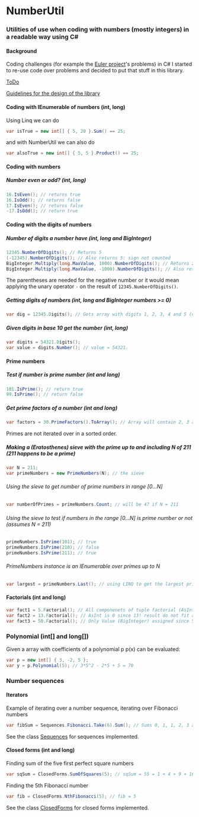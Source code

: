 # NumberUtil
### Utilities of use when coding with numbers (mostly integers) in a readable way using C#
#### Background ####
Coding challenges (for example the [Euler project](https://projecteuler.net/)'s problems) in C# I started to re-use code over problems and decided to put that stuff in this library. 

[ToDo](https://github.com/Aha43/NumberUtil/projects/1)

[Guidelines for the design of the library](https://github.com/Aha43/NumberUtil/wiki/NumberUtil-Library-Design-Rules)

#### Coding with IEnumerable of numbers (int, long) ####
Using Linq we can do 
<!-- T15 -->
```c#
var isTrue = new int[] { 5, 20 }.Sum() == 25;
```
and with NumberUtil we can also do 
```c#
var alsoTrue = new int[] { 5, 5 }.Product() == 25;
```

#### Coding with numbers
##### Number even or odd? (int, long)
<!-- T9 -->
```c#
16.IsEven(); // returns true
16.IsOdd(); // returns false
17.IsEven(); // returns false
-17.IsOdd(); // return true
```

#### Coding with the digits of numbers
##### Number of digits a number have (int, long and BigInteger)
<!-- T5 -->
```c#
12345.NumberOfDigits(); // Returns 5
(-12345).NumberOfDigits(); // Also returns 5: sign not counted
BigInteger.Multiply(long.MaxValue, 1000).NumberOfDigits(); // Returns 22
BigInteger.Multiply(long.MaxValue, -1000).NumberOfDigits(); // Also returns 22
```

The parentheses are needed for the negative number or it would mean applying the unary operator `-` on the result of `12345.NumberOfDigits()`.

##### Getting digits of numbers (int, long and BigInteger numbers >= 0)
<!-- T7 -->
```c#
var dig = 12345.Digits(); // Gets array with digits 1, 2, 3, 4 and 5 (dig[0] = 1 and dig[4] = 5)
```

##### Given digits in base 10 get the number (int, long)
<!-- T8 -->
```c#
var digits = 54321.Digits();
var value = digits.Number(); // value = 54321.
```

#### Prime numbers
##### Test if number is prime number (int and long)
<!-- T1 -->
```c#
101.IsPrime(); // return true
99.IsPrime(); // return false
```

##### Get prime factors of a number (int and long)
<!-- T6 -->
```c#
var factors = 30.PrimeFactors().ToArray(); // Array will contain 2, 3 and 5. 
```
Primes are not iterated over in a sorted order.

##### Making a (Eratosthenes) sieve with the prime up to and including N of 211 (211 happens to be a prime)
```c#
var N = 211;
var primeNumbers = new PrimeNumbers(N); // the sieve
````

###### Using the sieve to get number of prime numbers in range [0...N]
<!-- T2 -->
```c#
var numberOfPrimes = primeNumbers.Count; // will be 47 if N = 211
```

###### Using the sieve to test if numbers in the range [0...N] is prime number or not (assumes N = 211)
<!-- T3 -->
```c#
primeNumbers.IsPrime(101); // true
primeNumbers.IsPrime(210); // false
primeNumbers.IsPrime(211); // true
```

###### PrimeNumbers instance is an IEnumerable over primes up to N
<!-- T4 -->
```c#
var largest = primeNumbers.Last(); // using LINQ to get the largest prime less or equal to N.
```

#### Factorials (int and long)
<!-- T10 -->
```c#
var fact1 = 5.Factorial(); // All componenets of tuple factorial (AsInt, AsLong and Value) assigned 5!
var fact2 = 13.Factorial(); // AsInt is 0 since 13! result do not fit an int, AsLong and Value is assigned 13!.
var fact3 = 50.Factorial(); // Only Value (BigInteger) assigned since 50! do not fit long.
```

### Polynomial (int[] and long[])
Given a array with coefficients of a polynomial p p(x) can be evaluated:
<!-- T11 -->
```c#
var p = new int[] { 3, -2, 5 };
var y = p.Polynomial(5); // 3*5^2 - 2*5 + 5 = 70
```

### Number sequences
#### Iterators
<!-- T12 -->
Example of iterating over a number sequence, iterating over Fibonacci numbers
```c#
var fibSum = Sequences.Fibonacci.Take(6).Sum(); // Sums 0, 1, 1, 2, 3 and 5 : fibSum = 12
```
See the class [Sequences](https://github.com/Aha43/NumberUtil/blob/master/NumberUtil/Sequences.cs) for sequences implemented.
#### Closed forms (int and long)
Finding sum of the five first perfect square numbers
<!-- T13 -->
```c#
var sqSum = ClosedForms.SumOfSquares(5); // sqSum = 55 = 1 + 4 + 9 + 16 + 25
```
Finding the 5th Fibonacci number
<!-- T14 -->
```c#
var fib = ClosedForms.NthFibonacci(5); // fib = 5
```
See the class [ClosedForms](https://github.com/Aha43/NumberUtil/blob/master/NumberUtil/ClosedForms.cs) for closed forms implemented.

